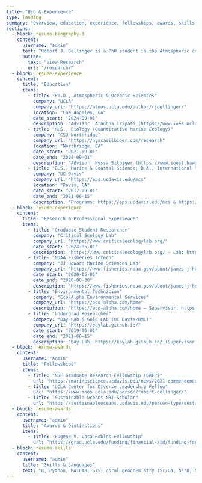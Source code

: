 ```yaml
---
title: "Bio & Experience"
type: landing
summary: "Overview, education, experience, fellowships, awards, skills, and languages."
sections:
  - block: resume-biography-3
    content:
      username: "admin"
      text: "Robert J. Dellinger is a PhD student in the Atmospheric and Oceanic Sciences Department at UCLA, researching the impacts of climate change on marine ecosystems, with a focus on biogeochemistry."
      button:
        text: "View Research"
        url: "/research/"
  - block: resume-experience
    content:
      title: "Education"
      items:
        - title: "Ph.D., Atmospheric & Oceanic Sciences"
          company: "UCLA"
          company_url: "https://atmos.ucla.edu/author/rjdellinger/"
          location: "Los Angeles, CA"
          date_start: "2024-09-01"
          description: "Advisor: Aradhna Tripati (https://www.ioes.ucla.edu/person/aradhna-tripati/) — Profile: https://atmos.ucla.edu/author/rjdellinger/"
        - title: "M.S., Biology (Quantitative Marine Ecology)"
          company: "CSU Northridge"
          company_url: "https://nyssasilbiger.com/research"
          location: "Northridge, CA"
          date_start: "2021-09-01"
          date_end: "2024-09-01"
          description: "Advisor: Nyssa Silbiger (https://www.soest.hawaii.edu/soestwp/about/directory/nyssa-silbiger/) — Thesis: https://scholarworks.calstate.edu/concern/theses/jq085t882"
        - title: "B.S., Marine & Coastal Science; B.A., International Relations"
          company: "UC Davis"
          company_url: "https://eps.ucdavis.edu/mcs"
          location: "Davis, CA"
          date_start: "2017-09-01"
          date_end: "2021-06-15"
          description: "Programs: https://eps.ucdavis.edu/mcs & https://ps.ucdavis.edu/international-relations-major"
  - block: resume-experience
    content:
      title: "Research & Professional Experience"
      items:
        - title: "Graduate Student Researcher"
          company: "Critical Ecology Lab"
          company_url: "https://www.criticalecologylab.org/"
          date_start: "2024-05-01"
          description: "https://www.criticalecologylab.org/ — Lab: https://web.archive.org/web/20240808160226/https://www.criticalecologylab.org/people — Supervisor: https://www.criticalecologylab.org/people"
        - title: "NOAA Fisheries Intern"
          company: "JJ Howard Marine Sciences Lab"
          company_url: "https://www.fisheries.noaa.gov/about/james-j-howard-marine-sciences-laboratory-sandy-hook"
          date_start: "2020-05-01"
          date_end: "2020-08-30"
          description: "https://www.fisheries.noaa.gov/about/james-j-howard-marine-sciences-laboratory-sandy-hook — Supervisor: https://www.fisheries.noaa.gov/contact/annie-peterson"
        - title: "Environmental Technician"
          company: "Eco-Alpha Environmental Services"
          company_url: "https://eco-alpha.com/home"
          description: "https://eco-alpha.com/home — Supervisor: https://en.wikipedia.org/wiki/Melanie_Harrison_Okoro"
        - title: "Undergrad Researcher"
          company: "Bay Lab & Gold Lab (UC Davis/BML)"
          company_url: "https://baylab.github.io/"
          date_start: "2019-06-01"
          date_end: "2021-06-15"
          description: "Bay Lab: https://baylab.github.io/ (Supervisor: https://biology.ucdavis.edu/people/rachael-bay) • Gold Lab: https://marinescience.ucdavis.edu/units/gold-lab (Supervisor: https://marinescience.ucdavis.edu/people/david-gold)"
  - block: resume-awards
    content:
      username: "admin"
      title: "Fellowships"
      items:
        - title: "NSF Graduate Research Fellowship (GRFP)"
          url: "https://marinescience.ucdavis.edu/news/2021-commencement"
        - title: "UCLA Center for Diverse Leadership Fellow"
          url: "https://www.ioes.ucla.edu/person/robert-dellinger/"
        - title: "Sustainable Oceans NRT Scholar"
          url: "https://sustainableoceans.ucdavis.edu/person-type/sustainable-oceans-scholars-2022"
  - block: resume-awards
    content:
      username: "admin"
      title: "Awards & Distinctions"
      items:
        - title: "Eugene V. Cota-Robles Fellowship"
          url: "https://grad.ucla.edu/funding/financial-aid/funding-for-entering-students/eugene-v-cota-robles-fellowship/"
  - block: resume-skills
    content:
      username: "admin"
      title: "Skills & Languages"
      text: "R, Python, MATLAB, GIS; coral geochemistry (Sr/Ca, δ¹⁸O, δ¹¹B, Ba/Ca, Δ¹⁴C); aDNA (ITS2); ICP-MS; µCT; CEQA/NEPA/ESA; Spanish (conversational)"
---
```

